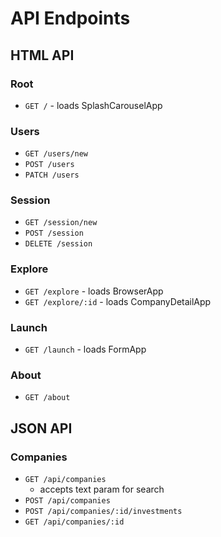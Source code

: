 # API Endpoints

## HTML API

### Root

- `GET /` - loads SplashCarouselApp

### Users

- `GET /users/new`
- `POST /users`
- `PATCH /users`

### Session

- `GET /session/new`
- `POST /session`
- `DELETE /session`

### Explore

- `GET /explore` - loads BrowserApp
- `GET /explore/:id` - loads CompanyDetailApp

### Launch

- `GET /launch` - loads FormApp

### About

- `GET /about`

## JSON API

### Companies

- `GET /api/companies`
  - accepts text param for search
- `POST /api/companies`
- `POST /api/companies/:id/investments`
- `GET /api/companies/:id`
